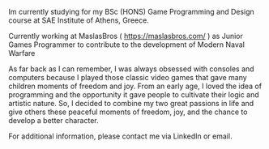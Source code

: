 Im currently studying for my BSc (HONS) Game Programming and Design course at SAE Institute of Athens, Greece.

Currently working at MaslasBros ( https://maslasbros.com/ ) as Junior Games Programmer to contribute to the development of Modern Naval Warfare

As far back as I can remember, I was always obsessed with consoles and computers because I played those classic video games that gave many children moments of freedom and joy.
From an early age, I loved the idea of programming and the opportunity it gave people to cultivate their logic and artistic nature.
So, I decided to combine my two great passions in life and give others these peaceful moments of freedom, joy, and the chance to develop a better character.

For additional information, please contact me via LinkedIn or email.
